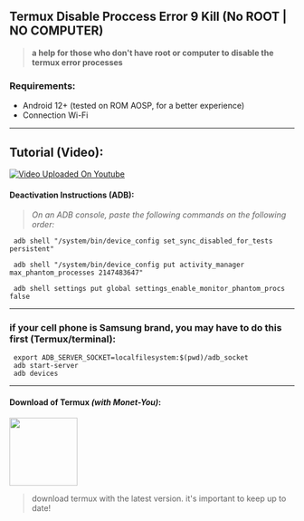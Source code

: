 ## Termux Disable Proccess Error 9 Kill (No ROOT | NO COMPUTER)
> **a help for those who don't have root or computer to disable the termux error processes**


### Requirements:
 - Android 12+ (tested on ROM AOSP, for a better experience)
 - Connection Wi-Fi

---

## Tutorial (Video):
[![Video Uploaded On Youtube](https://i3.ytimg.com/vi/IhK55QfWdYc/hqdefault.jpg)](https://youtu.be/IhK55QfWdYc) 

#### Deactivation Instructions (ADB):
> *On an ADB console, paste the following commands on the following order:*

```
 adb shell "/system/bin/device_config set_sync_disabled_for_tests persistent"
```

```
 adb shell "/system/bin/device_config put activity_manager max_phantom_processes 2147483647"
```

```
 adb shell settings put global settings_enable_monitor_phantom_procs false
```

---

### if your cell phone is Samsung brand, you may have to do this first (Termux/terminal):
```
 export ADB_SERVER_SOCKET=localfilesystem:$(pwd)/adb_socket
 adb start-server
 adb devices
```

---

#### Download of Termux *(with Monet-You)*:
[<img src="https://raw.githubusercontent.com/HardcodedCat/termux-monet/master/art/ic_monet_dark.svg" width="120x50">](https://github.com/HardcodedCat/termux-monet/releases)    
> download termux with the latest version. it's important to keep up to date!
